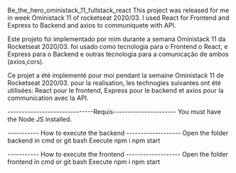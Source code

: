 Be_the_hero_oministack_11_fullstack_react
This project was released for me in week Oministack 11 of rocketseat 2020/03. I used React for Frontend and Express to Backend and axios to communiquete with API. 

Este projeto foi implementado por mim durante a semana Oministack 11 da Rocketseat 2020/03. foi usado como tecnologia para o Frontend o React, e Express para o Backend e outras tecnologia para a comunicação de ambos (axios,cors).

Ce projet a été implementé pour moi pendant la semaine Oministack 11 de Rocketseat 2020/03. pour la realisation, les technogies suivantes ont été utilisées: React pour le frontend, Express pour le backend et axios pour la communication avec la API.

------------------------------Requis----------------------
You must have the Node JS installed.

----------- How to execute the backend -------------------
Open the folder backend in cmd or git bash
Execute npm i 
npm start


----------- How to execute the frontend -------------------
Open the folder frontend in cmd or git bash
Execute npm i 
npm start
